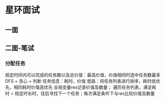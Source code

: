 # 星环面试
## 一面

## 二面-笔试
### 

### 分配任务
规定时间内可以完成的任务数以及总价值：最高价值，价值相同时选中任务数最多
DFS + 贪心 + 判断
任务信息：耗时、价值
思路：将任务列表进行排序，耗时低优先，相同耗时价值高优先
全局变量res记录价值及数量；
遍历任务列表，满足耗时 < 规定时长时，往后寻找下一个任务；每次满足条件下与res比较价值及数量
